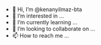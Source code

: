 - 👋 Hi, I’m @kenanyilmaz-bta
- 👀 I’m interested in ...
- 🌱 I’m currently learning ...
- 💞️ I’m looking to collaborate on ...
- 📫 How to reach me ...

<!---
kenanyilmaz-bta/kenanyilmaz-bta is a ✨ special ✨ repository because its `README.md` (this file) appears on your GitHub profile.
You can click the Preview link to take a look at your changes.
--->
